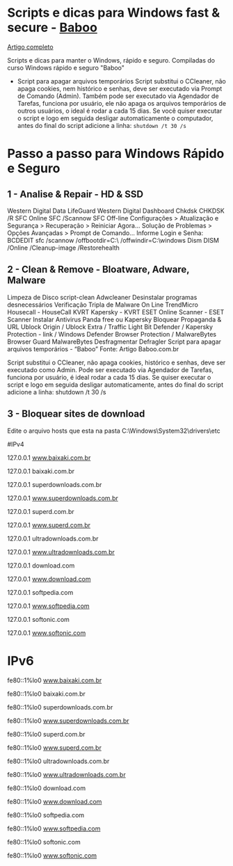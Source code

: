 # Scripts e dicas para Windows fast & secure - [**Baboo**](baboo.com.br)

[Artigo completo](https://www.baboo.com.br/windows-10/conteudo-essencial-windows/script-que-substitui-o-ccleaner/)

Scripts e dicas para manter o Windows, rápido e seguro. Compiladas do curso Windows rápido e seguro "Baboo"

- Script para apagar arquivos temporários
  Script substitui o CCleaner, não apaga cookies, nem histórico e senhas, deve ser executado via Prompt de Comando (Admin).
  Também pode ser executado via Agendador de Tarefas, funciona por usuário, ele não apaga os arquivos temporários de outros usuários, o ideal é rodar a cada 15 dias.
  Se você quiser executar o script e logo em seguida desligar automaticamente o computador, antes do final do script adicione a linha: `shutdown /t 30 /s`

# Passo a passo para Windows Rápido e Seguro

## 1 - Analise & Repair - HD & SSD

Western Digital Data LifeGuard
Western Digital Dashboard
Chkdsk
CHKDSK /R <Enter>
SFC Online
SFC /Scannow <Enter>
SFC Off-line Configurações > Atualização e Segurança > Recuperação > Reiniciar Agora… Solução de Problemas > Opções Avançadas > Prompt de Comando… Informe Login e Senha:
BCDEDIT
sfc /scannow /offbootdir=C:\ /offwindir=C:\windows <Enter>
Dism
DISM /Online /Cleanup-image /Restorehealth <Enter>

## 2 - Clean & Remove - Bloatware, Adware, Malware

Limpeza de Disco
script-clean
Adwcleaner
Desinstalar programas desnecessários
Verificação Tripla de Malware On Line TrendMicro Housecall - HouseCall KVRT Kapersky - KVRT ESET Online Scanner - ESET Scanner
Instalar Antivirus Panda free ou Kapersky
Bloquear Propaganda & URL Ublock Origin / Ublock Extra / Traffic Light Bit Defender / Kapersky Protection - link / Windows Defender Browser Protection / MalwareBytes Browser Guard MalwareBytes
Desfragmentar Defragler
Script para apagar arquivos temporários - “Baboo”
Fonte: Artigo Baboo.com.br

Script substitui o CCleaner, não apaga cookies, histórico e senhas, deve ser executado como Admin. Pode ser executado via Agendador de Tarefas, funciona por usuário, é ideal rodar a cada 15 dias. Se quiser executar o script e logo em seguida desligar automaticamente, antes do final do script adicione a linha: shutdown /t 30 /s

## 3 - Bloquear sites de download

Edite o arquivo hosts que esta na pasta C:\Windows\System32\drivers\etc

#IPv4

127.0.0.1 www.baixaki.com.br

127.0.0.1 baixaki.com.br

127.0.0.1 superdownloads.com.br

127.0.0.1 www.superdownloads.com.br

127.0.0.1 superd.com.br

127.0.0.1 www.superd.com.br

127.0.0.1 ultradownloads.com.br

127.0.0.1 www.ultradownloads.com.br

127.0.0.1 download.com

127.0.0.1 www.download.com

127.0.0.1 softpedia.com

127.0.0.1 www.softpedia.com

127.0.0.1 softonic.com

127.0.0.1 www.softonic.com

# IPv6

fe80::1%lo0 www.baixaki.com.br

fe80::1%lo0 baixaki.com.br

fe80::1%lo0 superdownloads.com.br

fe80::1%lo0 www.superdownloads.com.br

fe80::1%lo0 superd.com.br

fe80::1%lo0 www.superd.com.br

fe80::1%lo0 ultradownloads.com.br

fe80::1%lo0 www.ultradownloads.com.br

fe80::1%lo0 download.com

fe80::1%lo0 www.download.com

fe80::1%lo0 softpedia.com

fe80::1%lo0 www.softpedia.com

fe80::1%lo0 softonic.com

fe80::1%lo0 www.softonic.com
